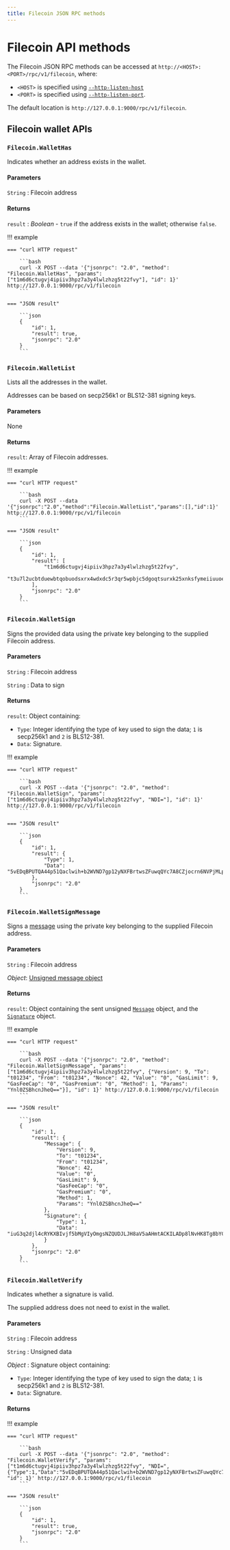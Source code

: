 ```yaml
---
title: Filecoin JSON RPC methods
---
```


# Filecoin API methods

The Filecoin JSON RPC methods can be accessed at `http://<HOST>:<PORT>/rpc/v1/filecoin`, where:

* `<HOST>` is specified using [`--http-listen-host`](CLI/CLI-Syntax.md#http-listen-host)
* `<PORT>` is specified using [`--http-listen-port`](CLI/CLI-Syntax.md#http-listen-port).

The default location is `http://127.0.0.1:9000/rpc/v1/filecoin`.

## Filecoin wallet APIs

### `Filecoin.WalletHas`

Indicates whether an address exists in the wallet.

#### Parameters

`String` : Filecoin address

#### Returns

`result` : _Boolean_ - `true` if the address exists in the wallet; otherwise `false`.

!!! example

    === "curl HTTP request"

        ```bash
        curl -X POST --data '{"jsonrpc": "2.0", "method": "Filecoin.WalletHas", "params": ["t1m6d6ctugvj4ipiiv3hpz7a3y4lwlzhzg5t22fvy"], "id": 1}' http://127.0.0.1:9000/rpc/v1/filecoin
        ```

    === "JSON result"

        ```json
        {
            "id": 1,
            "result": true,
            "jsonrpc": "2.0"
        }
        ```

### `Filecoin.WalletList`

Lists all the addresses in the wallet.

Addresses can be based on secp256k1 or BLS12-381 signing keys.

#### Parameters

None

#### Returns

`result`: Array of Filecoin addresses.

!!! example

    === "curl HTTP request"

        ```bash
        curl -X POST --data '{"jsonrpc":"2.0","method":"Filecoin.WalletList","params":[],"id":1}' http://127.0.0.1:9000/rpc/v1/filecoin
        ```

    === "JSON result"

        ```json
        {
            "id": 1,
            "result": [
                "t1m6d6ctugvj4ipiiv3hpz7a3y4lwlzhzg5t22fvy",
                "t3u7l2ucbtduewbtqobuodsxrx4wdxdc5r3qr5wpbjc5dgoqtsurxk25xnksfymeiiuuoe4d3xf33hyf4nsaja"
            ],
            "jsonrpc": "2.0"
        }
        ```

### `Filecoin.WalletSign`

Signs the provided data using the private key belonging to the supplied Filecoin address.

#### Parameters

`String` : Filecoin address

`String` : Data to sign

#### Returns

`result`: Object containing:

* `Type`: Integer identifying the type of key used to sign the data;
    `1` is secp256k1 and `2` is BLS12-381.
* `Data`: Signature.

!!! example

    === "curl HTTP request"

        ```bash
        curl -X POST --data '{"jsonrpc": "2.0", "method": "Filecoin.WalletSign", "params": ["t1m6d6ctugvj4ipiiv3hpz7a3y4lwlzhzg5t22fvy", "NDI="], "id": 1}' http://127.0.0.1:9000/rpc/v1/filecoin
        ```

    === "JSON result"

        ```json
        {
            "id": 1,
            "result": {
                "Type": 1,
                "Data": "5vEDqBPUTQA44p51Qaclwih+b2WVND7gp12yNXFBrtwsZFuwqQYc7A8CZjocrn6NVPjMLpqvJjGxWY2lXb6a3wE="
            },
            "jsonrpc": "2.0"
        }
        ```

### `Filecoin.WalletSignMessage`

Signs a [message] using the private key belonging to the supplied Filecoin address.

#### Parameters

`String` : Filecoin address

_Object_: [Unsigned message object]

#### Returns

`result`: Object containing the sent unsigned [`Message`](https://spec.filecoin.io/#section-systems.filecoin_vm.message)
object, and the [`Signature`](https://spec.filecoin.io/#section-systems.filecoin_vm.message.message-semantic-validation) object.

!!! example

    === "curl HTTP request"

        ```bash
        curl -X POST --data '{"jsonrpc": "2.0", "method": "Filecoin.WalletSignMessage", "params": ["t1m6d6ctugvj4ipiiv3hpz7a3y4lwlzhzg5t22fvy", {"Version": 9, "To": "t01234", "From": "t01234", "Nonce": 42, "Value": "0", "GasLimit": 9, "GasFeeCap": "0", "GasPremium": "0", "Method": 1, "Params": "Ynl0ZSBhcnJheQ=="}], "id": 1}' http://127.0.0.1:9000/rpc/v1/filecoin
        ```

    === "JSON result"

        ```json
        {
            "id": 1,
            "result": {
                "Message": {
                    "Version": 9,
                    "To": "t01234",
                    "From": "t01234",
                    "Nonce": 42,
                    "Value": "0",
                    "GasLimit": 9,
                    "GasFeeCap": "0",
                    "GasPremium": "0",
                    "Method": 1,
                    "Params": "Ynl0ZSBhcnJheQ=="
                },
                "Signature": {
                    "Type": 1,
                    "Data": "iuG3q2djl4cRYKXBIvjf5bMgVIyOmgsNZQUDJLJH8aV5aAHmtACKILADp8lNvHK8Tg8bYCi8mNFYAI4/cABOJQA="
                }
            },
            "jsonrpc": "2.0"
        }
        ```

### `Filecoin.WalletVerify`

Indicates whether a signature is valid.

The supplied address does not need to exist in the wallet.

#### Parameters

`String` : Filecoin address

`String` : Unsigned data

_Object_ : Signature object containing:

* `Type`: Integer identifying the type of key used to sign the data;
    `1` is secp256k1 and `2` is BLS12-381.
* `Data`: Signature.

#### Returns

!!! example

    === "curl HTTP request"

        ```bash
        curl -X POST --data '{"jsonrpc": "2.0", "method": "Filecoin.WalletVerify", "params": ["t1m6d6ctugvj4ipiiv3hpz7a3y4lwlzhzg5t22fvy", "NDI=", {"Type":1,"Data":"5vEDqBPUTQA44p51Qaclwih+b2WVND7gp12yNXFBrtwsZFuwqQYc7A8CZjocrn6NVPjMLpqvJjGxWY2lXb6a3wE="}], "id": 1}' http://127.0.0.1:9000/rpc/v1/filecoin
        ```

    === "JSON result"

        ```json
        {
            "id": 1,
            "result": true,
            "jsonrpc": "2.0"
        }
        ```

<!-- links -->
[message]: https://spec.filecoin.io/#section-systems.filecoin_vm.message
[Unsigned message object]: https://spec.filecoin.io/#section-systems.filecoin_vm.message
